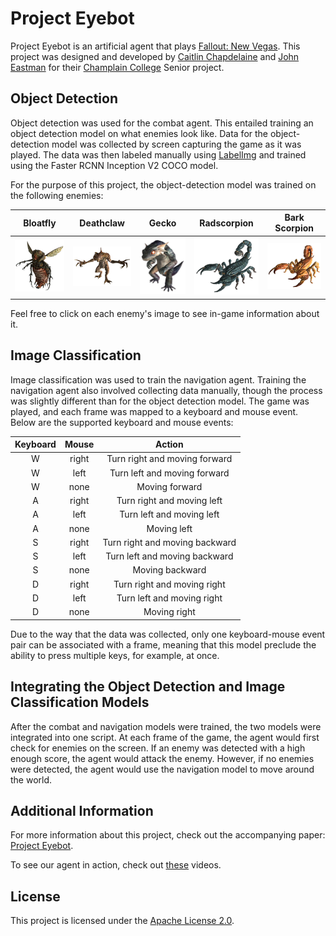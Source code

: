 # Project Eyebot
Project Eyebot is an artificial agent that plays [Fallout: New Vegas](https://fallout.fandom.com/wiki/Fallout:_New_Vegas). This project was designed and developed by [Caitlin Chapdelaine](https://www.linkedin.com/in/caitlin-chapdelaine-5a625516b/) and [John Eastman](https://www.linkedin.com/in/john-eastman-80a352136/) for their [Champlain College](https://www.champlain.edu/) Senior project.

## Object Detection
Object detection was used for the combat agent. This entailed training an object detection model on what enemies look like. Data for the object-detection model was collected by screen capturing the game as it was played. The data was then labeled manually using [LabelImg](https://github.com/tzutalin/labelImg) and trained using the Faster RCNN Inception V2 COCO model. 

For the purpose of this project, the object-detection model was trained on the following enemies:

| Bloatfly | Deathclaw | Gecko | Radscorpion | Bark Scorpion |
|:--------:|:---------:|:-----:|:-----------:|:-------------:|
| [![Bloatfly](https://github.com/johneastman/Project-Eyebot/blob/master/images/enemies/Bloatfly.png)](https://fallout.fandom.com/wiki/Bloatfly_(Fallout:_New_Vegas)) | [![Deathclaw](https://github.com/johneastman/Project-Eyebot/blob/master/images/enemies/Deathclaw.png)](https://fallout.fandom.com/wiki/Deathclaw_(Fallout:_New_Vegas)) | [![Gecko](https://github.com/johneastman/Project-Eyebot/blob/master/images/enemies/Gecko.png)](https://fallout.fandom.com/wiki/Gecko_(Fallout:_New_Vegas)) | [![Radscorpion](https://github.com/johneastman/Project-Eyebot/blob/master/images/enemies/Radscorpion.png)](https://fallout.fandom.com/wiki/Radscorpion_(Fallout:_New_Vegas)) | [![Bark Scorpion](https://github.com/johneastman/Project-Eyebot/blob/master/images/enemies/Scorpion.png)](https://fallout.fandom.com/wiki/Bark_scorpion) |

Feel free to click on each enemy's image to see in-game information about it.

## Image Classification
Image classification was used to train the navigation agent. Training the navigation agent also involved collecting data manually, though the process was slightly different than for the object detection model. The game was played, and each frame was mapped to a keyboard and mouse event. Below are the supported keyboard and mouse events:

| Keyboard | Mouse | Action |
|:--------:|:-----:|:------:|
| W | right | Turn right and moving forward |
| W | left  | Turn left and moving forward |
| W | none  | Moving forward |
| A | right | Turn right and moving left |
| A | left  | Turn left and moving left |
| A | none  | Moving left |
| S | right | Turn right and moving backward |
| S | left  | Turn left and moving backward |
| S | none  | Moving backward |
| D | right | Turn right and moving right |
| D | left  | Turn left and moving right |
| D | none  | Moving right |

Due to the way that the data was collected, only one keyboard-mouse event pair can be associated with a frame, meaning that this model preclude the ability to press multiple keys, for example, at once. 

## Integrating the Object Detection and Image Classification Models
After the combat and navigation models were trained, the two models were integrated into one script. At each frame of the game, the agent would first check for enemies on the screen. If an enemy was detected with a high enough score, the agent would attack the enemy. However, if no enemies were detected, the agent would use the navigation model to move around the world.

## Additional Information
For more information about this project, check out the accompanying paper: [Project Eyebot](https://docs.google.com/document/d/13SB1ig0cF8l1poeoMTwaSeCFEB7Hkg8I_UgYqU66fHw/edit?usp=sharing).

To see our agent in action, check out [these](https://drive.google.com/drive/folders/1WIEmPwDzIaX37J_7ZbNP4GulqimJ_CJQ?usp=sharing) videos.

## License
This project is licensed under the [Apache License 2.0](https://github.com/johneastman/Project-Eyebot/blob/master/LICENSE).
